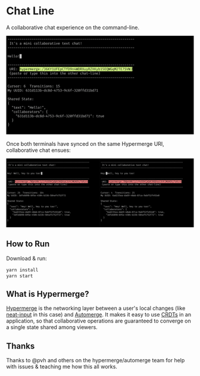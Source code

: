 # Chat Line

A collaborative chat experience on the command-line.

![Screenshot of chat-line](./screenshot1.png)

Once both terminals have synced on the same Hypermerge URI, collaborative chat ensues:

![Screenshot of chat-line](./screenshot2.png)

## How to Run

Download & run:

```
yarn install
yarn start
```

## What is Hypermerge?

[Hypermerge]() is the networking layer between a user's local changes (like [neat-input](https://github.com/mafintosh/neat-input) in this case) and [Automerge](https://github.com/automerge/automerge). It makes it easy to use [CRDTs](https://arxiv.org/abs/1608.03960) in an application, so that collaborative operations are guaranteed to converge on a single state shared among viewers.

## Thanks

Thanks to @pvh and others on the hypermerge/automerge team for help with issues & teaching me how this all works.


